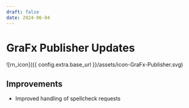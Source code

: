 ```yaml
---
draft: false
date: 2024-06-04
---
```


# GraFx Publisher Updates

![rn_icon]({{ config.extra.base_url }}/assets/icon-GraFx-Publisher.svg)

<!-- more -->

## Improvements

- Improved handling of spellcheck requests
